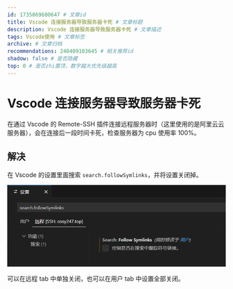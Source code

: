 ```yaml
---
id: 1735869600647 # 文章id
title: Vscode 连接服务器导致服务器卡死 # 文章标题
description: Vscode 连接服务器导致服务器卡死 # 文章描述
tags: Vscode使用 # 文章标签
archive: # 文章归档
recommendations: 240409103645 # 相关推荐id
shadow: false # 是否隐藏
top: 0 # 是否zhi置顶，数字越大优先级越高
---
```


# Vscode 连接服务器导致服务器卡死

在通过 Vscode 的 Remote-SSH 插件连接远程服务器时（这里使用的是阿里云云服务器），会在连接后一段时间卡死，检查服务器为 cpu 使用率 100%。

## 解决

在 Vscode 的设置里面搜索 `search.followSymlinks`，并将设置关闭掉。

![alt text](assets/VscodeSSHStuck/image.png)

可以在远程 tab 中单独关闭，也可以在用户 tab 中设置全部关闭。
